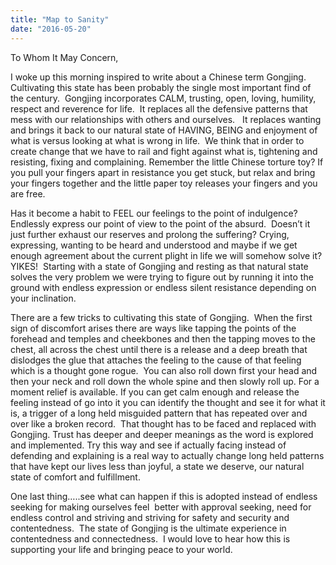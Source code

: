 ```yaml
---
title: "Map to Sanity"
date: "2016-05-20"
---
```


To Whom It May Concern,

I woke up this morning inspired to write about a Chinese term Gongjing.
Cultivating this state has been probably the single most important find of the
century.  Gongjing incorporates CALM, trusting, open, loving, humility, respect
and reverence for life.  It replaces all the defensive patterns that mess with
our relationships with others and ourselves.   It replaces wanting and brings it
back to our natural state of HAVING, BEING and enjoyment of what is versus
looking at what is wrong in life.  We think that in order to create change that
we have to rail and fight against what is, tightening and resisting, fixing and
complaining. Remember the little Chinese torture toy? If you pull your fingers
apart in resistance you get stuck, but relax and bring your fingers together and
the little paper toy releases your fingers and you are free.

Has it become a habit to FEEL our feelings to the point of indulgence? Endlessly
express our point of view to the point of the absurd.  Doesn’t it just further
exhaust our reserves and prolong the suffering? Crying, expressing, wanting to
be heard and understood and maybe if we get enough agreement about the current
plight in life we will somehow solve it?  YIKES!  Starting with a state of
Gongjing and resting as that natural state solves the very problem we were
trying to figure out by running it into the ground with endless expression or
endless silent resistance depending on your inclination.

There are a few tricks to cultivating this state of Gongjing.  When the first
sign of discomfort arises there are ways like tapping the points of the forehead
and temples and cheekbones and then the tapping moves to the chest, all across
the chest until there is a release and a deep breath that dislodges the glue
that attaches the feeling to the cause of that feeling which is a thought gone
rogue.  You can also roll down first your head and then your neck and roll down
the whole spine and then slowly roll up. For a moment relief is available. If
you can get calm enough and release the feeling instead of go into it you can
identify the thought and see it for what it is, a trigger of a long held
misguided pattern that has repeated over and over like a broken record.  That
thought has to be faced and replaced with Gongjing. Trust has deeper and deeper
meanings as the word is explored and implemented. Try this way and see if
actually facing instead of defending and explaining is a real way to actually
change long held patterns that have kept our lives less than joyful, a state we
deserve, our natural state of comfort and fulfillment.

One last thing…..see what can happen if this is adopted instead of endless
seeking for making ourselves feel  better with approval seeking, need for
endless control and striving and striving for safety and security and
contentedness.  The state of Gongjing is the ultimate experience in
contentedness and connectedness.  I would love to hear how this is supporting
your life and bringing peace to your world. 